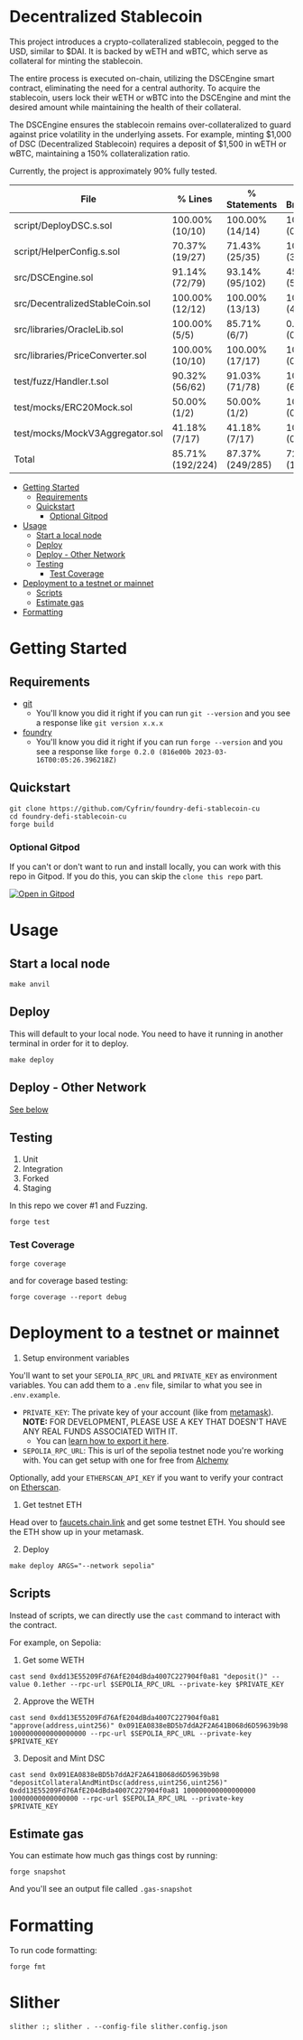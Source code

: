 # Decentralized Stablecoin

This project introduces a crypto-collateralized stablecoin, pegged to the USD, similar to $DAI. It is backed by wETH and wBTC, which serve as collateral for minting the stablecoin.

The entire process is executed on-chain, utilizing the DSCEngine smart contract, eliminating the need for a central authority. To acquire the stablecoin, users lock their wETH or wBTC into the DSCEngine and mint the desired amount while maintaining the health of their collateral.

The DSCEngine ensures the stablecoin remains over-collateralized to guard against price volatility in the underlying assets. For example, minting $1,000 of DSC (Decentralized Stablecoin) requires a deposit of $1,500 in wETH or wBTC, maintaining a 150% collateralization ratio.

Currently, the project is approximately 90% fully tested.

| File                             | % Lines          | % Statements     | % Branches     | % Funcs         |
| -------------------------------- | ---------------- | ---------------- | -------------- | --------------- |
| script/DeployDSC.s.sol           | 100.00% (10/10)  | 100.00% (14/14)  | 100.00% (0/0)  | 100.00% (1/1)   |
| script/HelperConfig.s.sol        | 70.37% (19/27)   | 71.43% (25/35)   | 100.00% (3/3)  | 57.14% (4/7)    |
| src/DSCEngine.sol                | 91.14% (72/79)   | 93.14% (95/102)  | 45.45% (5/11)  | 100.00% (26/26) |
| src/DecentralizedStableCoin.sol  | 100.00% (12/12)  | 100.00% (13/13)  | 100.00% (4/4)  | 100.00% (3/3)   |
| src/libraries/OracleLib.sol      | 100.00% (5/5)    | 85.71% (6/7)     | 0.00% (0/1)    | 100.00% (1/1)   |
| src/libraries/PriceConverter.sol | 100.00% (10/10)  | 100.00% (17/17)  | 100.00% (0/0)  | 100.00% (4/4)   |
| test/fuzz/Handler.t.sol          | 90.32% (56/62)   | 91.03% (71/78)   | 100.00% (6/6)  | 85.71% (6/7)    |
| test/mocks/ERC20Mock.sol         | 50.00% (1/2)     | 50.00% (1/2)     | 100.00% (0/0)  | 66.67% (2/3)    |
| test/mocks/MockV3Aggregator.sol  | 41.18% (7/17)    | 41.18% (7/17)    | 100.00% (0/0)  | 33.33% (2/6)    |
| Total                            | 85.71% (192/224) | 87.37% (249/285) | 72.00% (18/25) | 84.48% (49/58)  |

- [Getting Started](#getting-started)
  - [Requirements](#requirements)
  - [Quickstart](#quickstart)
    - [Optional Gitpod](#optional-gitpod)
- [Usage](#usage)
  - [Start a local node](#start-a-local-node)
  - [Deploy](#deploy)
  - [Deploy - Other Network](#deploy---other-network)
  - [Testing](#testing)
    - [Test Coverage](#test-coverage)
- [Deployment to a testnet or mainnet](#deployment-to-a-testnet-or-mainnet)
  - [Scripts](#scripts)
  - [Estimate gas](#estimate-gas)
- [Formatting](#formatting)

# Getting Started

## Requirements

- [git](https://git-scm.com/book/en/v2/Getting-Started-Installing-Git)
  - You'll know you did it right if you can run `git --version` and you see a response like `git version x.x.x`
- [foundry](https://getfoundry.sh/)
  - You'll know you did it right if you can run `forge --version` and you see a response like `forge 0.2.0 (816e00b 2023-03-16T00:05:26.396218Z)`

## Quickstart

```
git clone https://github.com/Cyfrin/foundry-defi-stablecoin-cu
cd foundry-defi-stablecoin-cu
forge build
```

### Optional Gitpod

If you can't or don't want to run and install locally, you can work with this repo in Gitpod. If you do this, you can skip the `clone this repo` part.

[![Open in Gitpod](https://gitpod.io/button/open-in-gitpod.svg)](https://gitpod.io/#github.com/devalmagno/Decentralized-StableCoin)


# Usage

## Start a local node

```
make anvil
```

## Deploy

This will default to your local node. You need to have it running in another terminal in order for it to deploy.

```
make deploy
```

## Deploy - Other Network

[See below](#deployment-to-a-testnet-or-mainnet)

## Testing


1. Unit
2. Integration
3. Forked
4. Staging

In this repo we cover #1 and Fuzzing.

```
forge test
```

### Test Coverage

```
forge coverage
```

and for coverage based testing:

```
forge coverage --report debug
```

# Deployment to a testnet or mainnet

1. Setup environment variables

You'll want to set your `SEPOLIA_RPC_URL` and `PRIVATE_KEY` as environment variables. You can add them to a `.env` file, similar to what you see in `.env.example`.

- `PRIVATE_KEY`: The private key of your account (like from [metamask](https://metamask.io/)). **NOTE:** FOR DEVELOPMENT, PLEASE USE A KEY THAT DOESN'T HAVE ANY REAL FUNDS ASSOCIATED WITH IT.
  - You can [learn how to export it here](https://metamask.zendesk.com/hc/en-us/articles/360015289632-How-to-Export-an-Account-Private-Key).
- `SEPOLIA_RPC_URL`: This is url of the sepolia testnet node you're working with. You can get setup with one for free from [Alchemy](https://alchemy.com/?a=673c802981)

Optionally, add your `ETHERSCAN_API_KEY` if you want to verify your contract on [Etherscan](https://etherscan.io/).

1. Get testnet ETH

Head over to [faucets.chain.link](https://faucets.chain.link/) and get some testnet ETH. You should see the ETH show up in your metamask.

2. Deploy

```
make deploy ARGS="--network sepolia"
```

## Scripts

Instead of scripts, we can directly use the `cast` command to interact with the contract.

For example, on Sepolia:

1. Get some WETH

```
cast send 0xdd13E55209Fd76AfE204dBda4007C227904f0a81 "deposit()" --value 0.1ether --rpc-url $SEPOLIA_RPC_URL --private-key $PRIVATE_KEY
```

2. Approve the WETH

```
cast send 0xdd13E55209Fd76AfE204dBda4007C227904f0a81 "approve(address,uint256)" 0x091EA0838eBD5b7ddA2F2A641B068d6D59639b98 1000000000000000000 --rpc-url $SEPOLIA_RPC_URL --private-key $PRIVATE_KEY
```

3. Deposit and Mint DSC

```
cast send 0x091EA0838eBD5b7ddA2F2A641B068d6D59639b98 "depositCollateralAndMintDsc(address,uint256,uint256)" 0xdd13E55209Fd76AfE204dBda4007C227904f0a81 100000000000000000 10000000000000000 --rpc-url $SEPOLIA_RPC_URL --private-key $PRIVATE_KEY
```

## Estimate gas

You can estimate how much gas things cost by running:

```
forge snapshot
```

And you'll see an output file called `.gas-snapshot`

# Formatting

To run code formatting:

```
forge fmt
```

# Slither

```
slither :; slither . --config-file slither.config.json
```
